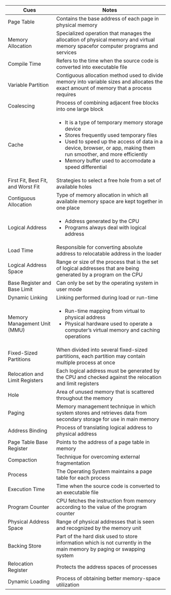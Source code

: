 | **Cues**                           | **Notes**                                                                                                                                                                                                                                 |
| ---------------------------------- | ----------------------------------------------------------------------------------------------------------------------------------------------------------------------------------------------------------------------------------------- |
| Page Table                         | Contains the base address of each page in physical memory                                                                                                                                                                                 |
| Memory Allocation                  | Specialized operation that manages the allocation of physical memory and virtual memory spacefor computer programs and services                                                                                                           |
| Compile Time                       | Refers to the time when the source code is converted into executable file                                                                                                                                                                 |
| Variable Partition                 | Contiguous allocation method used to divide memory into variable sizes and allocates the exact amount of memory that a process requires                                                                                                   |
| Coalescing                         | Process of combining adjacent free blocks into one large block                                                                                                                                                                            |
| Cache                              | <ul><li>It is a type of temporary memory storage device</li><li>Stores frequently used temporary files</li><li>Used to speed up the access of data in a device, browser, or app, making them run smoother, and more efficiently</li><li>Memory buffer used to accomodate a speed differential</li></ul> |
| First Fit, Best Fit, and Worst Fit | Strategies to select a free hole from a set of available holes                                                                                                                                                                            |
| Contiguous Allocation              | Type of memory allocation in which all available memory space are kept together in one place                                                                                                                                              |
| Logical Address                    | <ul><li>Address generated by the CPU</li><li>Programs always deal with logical address</li></ul>                                                                                                                                                                                                              |
| Load Time                          | Responsible for converting absolute address to relocatable address in the loader                                                                                                                                                          |
| Logical Address Space              | Range or size of the process that is the set of logical addresses that are being generated by a program on the CPU                                                                                                                        |
| Base Register and Base Limit       | Can only be set by the operating system in user mode                                                                                                                                                                                      |
| Dynamic Linking                    | Linking performed during load or run-time                                                                                                                                                                                                 |
| Memory Management Unit (MMU)                                | <ul><li>Run-time mapping from virtual to physical address</li><li>Physical hardware used to operate a computer’s virtual memory and caching operations</li></ul>                                                                                                                                                                                         |
| Fixed-Sized Partitions             | When divided into several fixed-sized partitions, each partition may contain multiple process at once                                                                                                                                     |
| Relocation and Limit Registers | Each logical address must be generated by the CPU and checked against the relocation and limit registers               |
| Hole                           | Area of unused memory that is scattered throughout the memory                                                          |
| Paging                         | Memory management technique in which system stores and retrieves data from secondary storage for use in main memory    |
| Address Binding                | Process of translating logical address to physical address                                                             |
| Page Table Base Register       | Points to the address of a page table in memory                                                                        |
| Compaction                     | Technique for overcoming external fragmentation                                                                        |
| Process                        | The Operating System maintains a page table for each process                                                           |
| Execution Time                 | Time when the source code is converted to an executable file                                                           |
| Program Counter                | CPU fetches the instruction from memory according to the value of the program counter                                  |
| Physical Address Space         | Range of physical addresses that is seen and recognized by the memory unit                                             |
| Backing Store                  | Part of the hard disk used to store information which is not currently in the main memory by paging or swapping system |
| Relocation Register            | Protects the address spaces of processes                                                                               |
| Dynamic Loading                | Process of obtaining better memory-space utilization                                                                                                                       |
